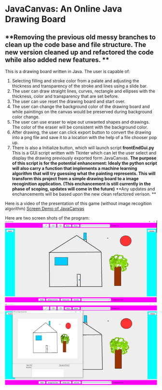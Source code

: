# JavaCanvas: An Online Java Drawing Board
## **Removing the previous old messy branches to clean up the code base and file structure. The new version cleaned up and refactored the code while also added new features. **

This is a drawing board written in Java. 
The user is capable of:
1. Selecting filling and stroke color from a palate and adjusting the thickness and transparency of the stroke and lines using a slide bar. 
2. The user can draw straight lines, curves, rectangle and ellipses with the thickness, color and transparency that are set before.
3. The user can use reset the drawing board and start over.
4. The user can change the background color of the drawing board and while painitings on the canvas would be preserved during background color change.
5. The user can use eraser to wipe out unwanted shapes and drawings. The color of the eraser will be consistent with the background color.
6. After drawing, the user can click export button to convert the drawing into a png file and save it to a location with the help of a file chooser pop up.
7. There is also a Initialize button, which will launch script **frontEndGui.py** 
This is a GUI script written with Tkinter which can let the user select and display the drawing previously exported form JavaCanvas.
**The purpose of this script is for the potential enhancement: Idealy the python script will also carry a function that implements a machine learning algorithm that will try guessing what the painting represents. This will transform this project from a simple drawing board to a image recoginition application.  (This enchancement is still currently in the phase of scoping, updates will come in the future)**
 **Any updates and enchancements will be based upon the new clean refactored verison. **

Here is a video of the presentation of this game (without image recogition algorithm) [Screen Demo of JavaCanvas](https://youtu.be/V9NpbfxRACI) <br>


Here are two screen shots of the program:
![](Demo_Pics/demo_pic_JavaCanvas.png)
![](Demo_Pics/demo_pic_JavaCanvas2.png)
